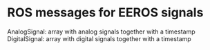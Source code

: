 # ROS messages for EEROS signals

AnalogSignal: array with analog signals together with a timestamp
DigitalSignal: array with digital signals together with a timestamp
